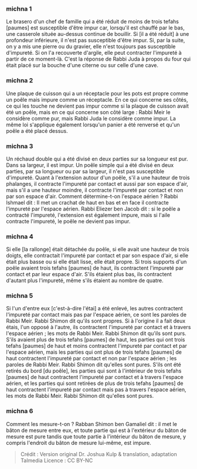 
### michna 1
Le brasero d'un chef de famille qui a été réduit de moins de trois tefahs [paumes] est susceptible d'être impur car, lorsqu'il est chauffé par le bas, une casserole située au-dessus continue de bouillir. Si [il a été réduit] à une profondeur inférieure, il n'est pas susceptible d'être impur. Si, par la suite, on y a mis une pierre ou du gravier, elle n'est toujours pas susceptible d'impureté. Si on l'a recouverte d'argile, elle peut contracter l'impureté à partir de ce moment-là. C'est la réponse de Rabbi Juda à propos du four qui était placé sur la bouche d'une citerne ou sur celle d'une cave.

### michna 2
Une plaque de cuisson qui a un réceptacle pour les pots est propre comme un poêle mais impure comme un réceptacle. En ce qui concerne ses côtés, ce qui les touche ne devient pas impur comme si la plaque de cuisson avait été un poêle, mais en ce qui concerne son côté large : Rabbi Meir le considère comme pur, mais Rabbi Juda le considère comme impur. La même loi s'applique également lorsqu'un panier a été renversé et qu'un poêle a été placé dessus.

### michna 3
Un réchaud double qui a été divisé en deux parties sur sa longueur est pur. Dans sa largeur, il est impur. Un poêle simple qui a été divisé en deux parties, par sa longueur ou par sa largeur, il n'est pas susceptible d'impureté. Quant à l'extension autour d'un poêle, s'il a une hauteur de trois phalanges, il contracte l'impureté par contact et aussi par son espace d'air, mais s'il a une hauteur moindre, il contracte l'impureté par contact et non par son espace d'air. Comment détermine-t-on l'espace aérien ? Rabbi Ishmael dit : Il met un crachat de haut en bas et en face il contracte l'impureté par l'espace aérien. Rabbi Eliezer ben Jacob dit : si le poêle a contracté l'impureté, l'extension est également impure, mais si l'aile contracte l'impureté, le poêle ne devient pas impur.

### michna 4
Si elle [la rallonge] était détachée du poêle, si elle avait une hauteur de trois doigts, elle contractait l'impureté par contact et par son espace d'air, si elle était plus basse ou si elle était lisse, elle était propre. Si trois supports d'un poêle avaient trois tefahs [paumes] de haut, ils contractent l'impureté par contact et par leur espace d'air. S'ils étaient plus bas, ils contractent d'autant plus l'impureté, même s'ils étaient au nombre de quatre.

### michna 5
Si l'un d'entre eux [c'est-à-dire l'étai] a été enlevé, les autres contractent l'impureté par contact mais pas par l'espace aérien, ce sont les paroles de Rabbi Meir. Rabbi Shimon dit qu'ils sont propres. Si à l'origine il a fait deux étais, l'un opposé à l'autre, ils contractent l'impureté par contact et à travers l'espace aérien ; les mots de Rabbi Meir. Rabbi Shimon dit qu'ils sont purs. S'ils avaient plus de trois tefahs [paumes] de haut, les parties qui ont trois tefahs [paumes] de haut et moins contractent l'impureté par contact et par l'espace aérien, mais les parties qui ont plus de trois tefahs [paumes] de haut contractent l'impureté par contact et non par l'espace aérien ; les paroles de Rabbi Meir. Rabbi Shimon dit qu'elles sont pures. S'ils ont été retirés du bord [du poêle], les parties qui sont à l'intérieur de trois tefahs [paumes] de haut contractent l'impureté par contact et à travers l'espace aérien, et les parties qui sont retirées de plus de trois tefahs [paumes] de haut contractent l'impureté par contact mais pas à travers l'espace aérien, les mots de Rabbi Meir. Rabbi Shimon dit qu'elles sont pures.

### michna 6
Comment les mesure-t-on ? Rabban Shimon ben Gamaliel dit : il met le bâton de mesure entre eux, et toute partie qui est à l'extérieur du bâton de mesure est pure tandis que toute partie à l'intérieur du bâton de mesure, y compris l'endroit du bâton de mesure lui-même, est impure.

>Crédit : Version original Dr. Joshua Kulp & translation, adaptation Talmedia
>Licence : CC BY-NC
